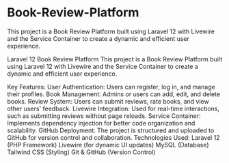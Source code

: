 # Book-Review-Platform
This project is a Book Review Platform built using Laravel 12 with Livewire and the Service Container to create a dynamic and efficient user experience.

Laravel 12 Book Review Platform
This project is a Book Review Platform built using Laravel 12 with Livewire and the Service Container to create a dynamic and efficient user experience.

Key Features:
User Authentication: Users can register, log in, and manage their profiles.
Book Management: Admins or users can add, edit, and delete books.
Review System: Users can submit reviews, rate books, and view other users' feedback.
Livewire Integration: Used for real-time interactions, such as submitting reviews without page reloads.
Service Container: Implements dependency injection for better code organization and scalability.
GitHub Deployment: The project is structured and uploaded to GitHub for version control and collaboration.
Technologies Used:
Laravel 12 (PHP Framework)
Livewire (for dynamic UI updates)
MySQL (Database)
Tailwind CSS (Styling)
Git & GitHub (Version Control)

